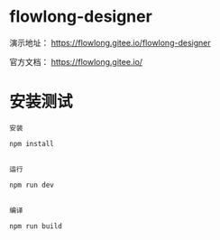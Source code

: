 # flowlong-designer

演示地址： https://flowlong.gitee.io/flowlong-designer

官方文档： https://flowlong.gitee.io/

# 安装测试

```
安装

npm install


运行

npm run dev


编译

npm run build
```
